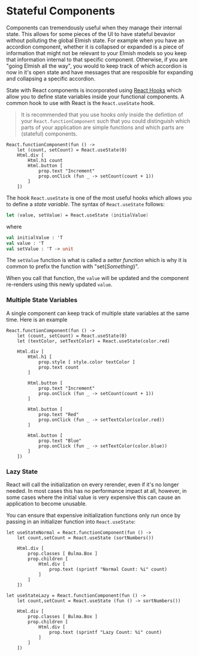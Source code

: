 # Stateful Components

Components can tremendously useful when they manage their internal state. This allows for some pieces of the UI to have stateful bevavior without polluting the global Elmish state. For example when you have an accordion component, whether it is collapsed or expanded is a piece of information that might not be relevant to your Elmish models so you keep that information internal to that specific component. Otherwise, if you are "going Elmish all the way", you would to keep track of which accordion is now in it's open state and have messages that are resposible for expanding and collapsing a specific accordion.

State with React components is incorporated using [React Hooks](https://reactjs.org/docs/hooks-intro.html) which allow you to define state variables inside your functional components. A common hook to use with React is the `React.useState` hook.

> It is recommended that you use hooks only inside the defintion of your `React.functionComponent` such that you could distinguish which parts of your application are simple functions and which parts are (stateful) components.

```fsharp:stateful-counter
React.functionComponent(fun () ->
    let (count, setCount) = React.useState(0)
    Html.div [
        Html.h1 count
        Html.button [
            prop.text "Increment"
            prop.onClick (fun _ -> setCount(count + 1))
        ]
    ])
```
The hook `React.useState` is one of the most useful hooks which allows you to define a *state variable*. The syntax of `React.useState` follows:
```fs
let (value, setValue) = React.useState (initialValue)
```
where
```fs
val initialValue : 'T
val value : 'T
val setValue : 'T -> unit
```
The `setValue` function is what is called a *setter function* which is why it is common to prefix the function with "set{*Something*}".

When you call that function, the `value` will be updated and the component re-renders using this newly updated `value`.

### Multiple State Variables

A single component can keep track of multiple state variables at the same time. Here is an example
```fsharp:multiple-state-variables
React.functionComponent(fun () ->
    let (count, setCount) = React.useState(0)
    let (textColor, setTextColor) = React.useState(color.red)

    Html.div [
        Html.h1 [
            prop.style [ style.color textColor ]
            prop.text count
        ]

        Html.button [
            prop.text "Increment"
            prop.onClick (fun _ -> setCount(count + 1))
        ]

        Html.button [
            prop.text "Red"
            prop.onClick (fun _ -> setTextColor(color.red))
        ]

        Html.button [
            prop.text "Blue"
            prop.onClick (fun _ -> setTextColor(color.blue))
        ]
    ])
```

### Lazy State

React will call the initialization on every rerender, even if it's no longer needed.
In most cases this has no performance impact at all, however, in some cases where the
initial value is very expensive this can cause an application to become unusable.

You can ensure that expensive initialization functions only run once by passing in 
an initializer function into `React.useState`:

```fsharp:use-state-lazy
let useStateNormal = React.functionComponent(fun () ->
    let count,setCount = React.useState (sortNumbers())

    Html.div [
        prop.classes [ Bulma.Box ]
        prop.children [
            Html.div [
                prop.text (sprintf "Normal Count: %i" count)
            ]
        ]
    ])

let useStateLazy = React.functionComponent(fun () ->
    let count,setCount = React.useState (fun () -> sortNumbers())
 
    Html.div [
        prop.classes [ Bulma.Box ]
        prop.children [
            Html.div [
                prop.text (sprintf "Lazy Count: %i" count)
            ]
        ]
    ])
```
